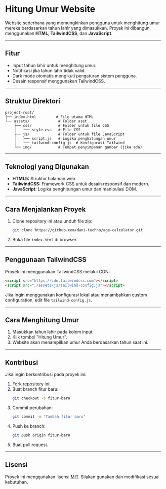 # **Hitung Umur Website**

Website sederhana yang memungkinkan pengguna untuk menghitung umur mereka berdasarkan tahun lahir yang dimasukkan. Proyek ini dibangun menggunakan **HTML**, **TailwindCSS**, dan **JavaScript**.

---

## **Fitur**
- Input tahun lahir untuk menghitung umur.
- Notifikasi jika tahun lahir tidak valid.
- Dark mode otomatis mengikuti pengaturan sistem pengguna.
- Desain responsif menggunakan TailwindCSS.

---

## **Struktur Direktori**
```
project-root/
├── index.html         # File utama HTML
└── assets/             # Folder aset
    ├── css/            # Folder untuk file CSS
    │   └── style.css   # File CSS
    ├── js/             # Folder untuk file JavaScript
    │   ├── script.js   # Logika penghitungan umur
    │   └── tailwind-config.js  # Konfigurasi Tailwind
    └── img/            # Tempat penyimpanan gambar (jika ada)
```

---

## **Teknologi yang Digunakan**
- **HTML5:** Struktur halaman web.
- **TailwindCSS:** Framework CSS untuk desain responsif dan modern.
- **JavaScript:** Logika penghitungan umur dan manipulasi DOM.

---

## **Cara Menjalankan Proyek**
1. Clone repository ini atau unduh file zip:
   ```bash
   git clone https://github.com/dani-techno/age-calculator.git
   ```
2. Buka file `index.html` di browser.

---

## **Penggunaan TailwindCSS**
Proyek ini menggunakan TailwindCSS melalui CDN:
```html
<script src="https://cdn.tailwindcss.com"></script>
<script src="./assets/js/tailwind-config.js"></script>
```

Jika ingin menggunakan konfigurasi lokal atau menambahkan custom configuration, edit file `tailwind-config.js`.

---

## **Cara Menghitung Umur**
1. Masukkan tahun lahir pada kolom input.
2. Klik tombol "Hitung Umur".
3. Website akan menampilkan umur Anda berdasarkan tahun saat ini.

---

## **Kontribusi**
Jika ingin berkontribusi pada proyek ini:
1. Fork repository ini.
2. Buat branch fitur baru:
   ```bash
   git checkout -b fitur-baru
   ```
3. Commit perubahan:
   ```bash
   git commit -m "Tambah fitur baru"
   ```
4. Push ke branch:
   ```bash
   git push origin fitur-baru
   ```
5. Buat pull request.

---

## **Lisensi**
Proyek ini menggunakan lisensi [MIT](LICENSE). Silakan gunakan dan modifikasi sesuai kebutuhan.
